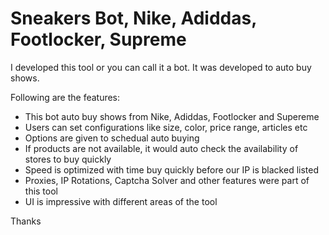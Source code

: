 # Sneakers Bot, Nike, Adiddas, Footlocker, Supreme

I developed this tool or you can call it a bot. It was developed to auto buy shows.

Following are the features:

- This bot auto buy shows from Nike, Adiddas, Footlocker and Supereme
- Users can set configurations like size, color, price range, articles etc
- Options are given to schedual auto buying
- If products are not available, it would auto check the availability of stores to buy quickly
- Speed is optimized with time buy quickly before our IP is blacked listed
- Proxies, IP Rotations, Captcha Solver and other features were part of this tool
- UI is impressive with different areas of the tool

Thanks
 
